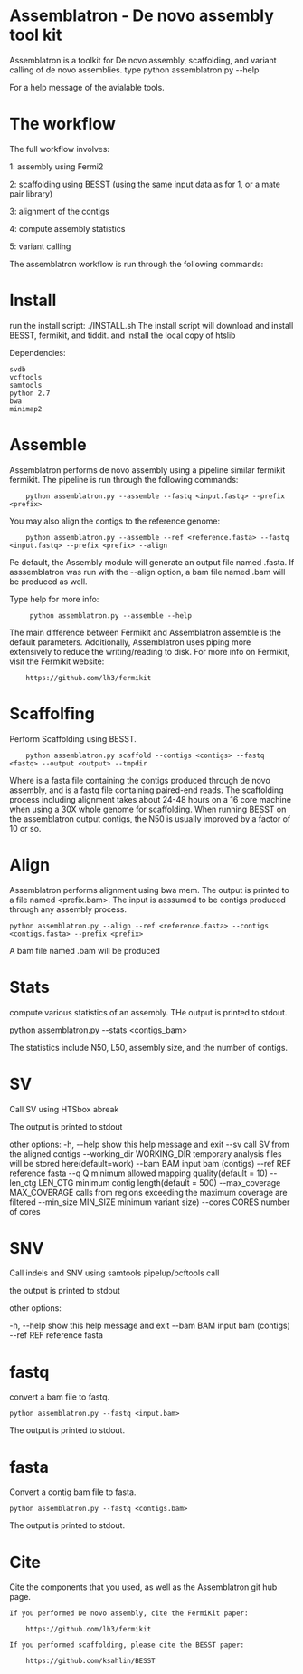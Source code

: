 # Assemblatron - De novo assembly tool kit

Assemblatron is a toolkit for De novo assembly, scaffolding, and variant calling of de  novo assemblies.  type 
	python assemblatron.py --help

For a help message of the avialable tools. 

# The workflow 

The full workflow involves:

1: assembly using Fermi2

2: scaffolding using BESST (using the same input data as for 1, or a mate pair library)

3: alignment of the contigs

4: compute assembly statistics

5: variant calling

The assemblatron workflow is run through the following commands:




# Install

run the install script:
./INSTALL.sh
The install script will download and install BESST, fermikit, and tiddit. and install the local copy of htslib

Dependencies:

	svdb
	vcftools
	samtools
	python 2.7
	bwa
	minimap2

# Assemble
Assemblatron performs de novo assembly using a pipeline similar fermikit fermikit. The pipeline is run through the following commands:

		python assemblatron.py --assemble --fastq <input.fastq> --prefix <prefix>

You may also align the contigs to the reference genome:

		python assemblatron.py --assemble --ref <reference.fasta> --fastq <input.fastq> --prefix <prefix> --align

Pe default, the Assembly module will generate an output file named <prefix>.fasta. If asssemblatron was run with the --align option, a bam file named <prefix>.bam will be produced as well.

Type help for more  info:

		 python assemblatron.py --assemble --help

The main difference between Fermikit and Assemblatron assemble is the default parameters. Additionally, Assemblatron uses piping more  extensively to reduce the writing/reading to disk.
For more info on Fermikit, visit the Fermikit website:

		https://github.com/lh3/fermikit

# Scaffolfing

Perform Scaffolding using BESST. 

		python assemblatron.py scaffold --contigs <contigs> --fastq <fastq> --output <output> --tmpdir
	
Where <Contigs> is a fasta file containing the contigs produced through de novo assembly, and <fastq> is a fastq file containing paired-end reads. The scaffolding process including alignment takes about 24-48 hours on a 16 core machine when using a 30X whole genome for scaffolding.
When running BESST on the assemblatron output contigs, the N50 is usually improved by a factor of 10 or so.

# Align
Assemblatron performs alignment using bwa mem. The output is printed to a file named <prefix.bam>. The input is asssumed to be contigs produced through any assembly process.

	python assemblatron.py --align --ref <reference.fasta> --contigs <contigs.fasta> --prefix <prefix>

A bam file named <prefix>.bam will be produced

# Stats
compute various statistics of an assembly. THe output is printed to stdout.

python assemblatron.py --stats <contigs_bam>
	
The statistics include N50, L50, assembly size, and the number of contigs.

# SV
Call SV using HTSbox abreak

The output is  printed to stdout

other options:
  -h, --help            show this help message and exit
  --sv                  call SV from the aligned contigs
  --working_dir WORKING_DIR
                        temporary analysis files will be stored
                        here(default=work)
  --bam BAM             input bam (contigs)
  --ref REF             reference fasta
  --q Q                 minimum allowed mapping quality(default = 10)
  --len_ctg LEN_CTG     minimum contig length(default = 500)
  --max_coverage MAX_COVERAGE
                        calls from regions exceeding the maximum coverage are
                        filtered
  --min_size MIN_SIZE   minimum variant size)
  --cores CORES         number of cores

# SNV
Call indels and SNV using samtools pipelup/bcftools call

the  output is printed to stdout

other options:

  -h, --help  show this help message and exit
  --bam BAM   input bam (contigs)
  --ref REF   reference fasta

# fastq

convert a bam file to fastq.

	python assemblatron.py --fastq <input.bam>

The output is  printed to stdout.

# fasta
Convert a contig bam file to fasta.

	python assemblatron.py --fastq <contigs.bam>

The output is  printed to stdout.

# Cite
Cite the components that you used, as well as the Assemblatron git hub page.
 
	If you performed De novo assembly, cite the FermiKit paper:

		https://github.com/lh3/fermikit

	If you performed scaffolding, please cite the BESST paper:

		https://github.com/ksahlin/BESST
